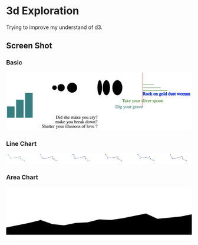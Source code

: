 # 3d Exploration

Trying to improve my understand of d3.

## Screen Shot

### Basic

!["Basic"](https://github.com/Lizzyfemme/d3_exploration/blob/master/images/basic.png)

### Line Chart

!["Line Chart"](https://github.com/Lizzyfemme/d3_exploration/blob/master/images/lineChart.png)

### Area Chart

!["Area Chart"](https://github.com/Lizzyfemme/d3_exploration/blob/master/images/areaChart.png)

